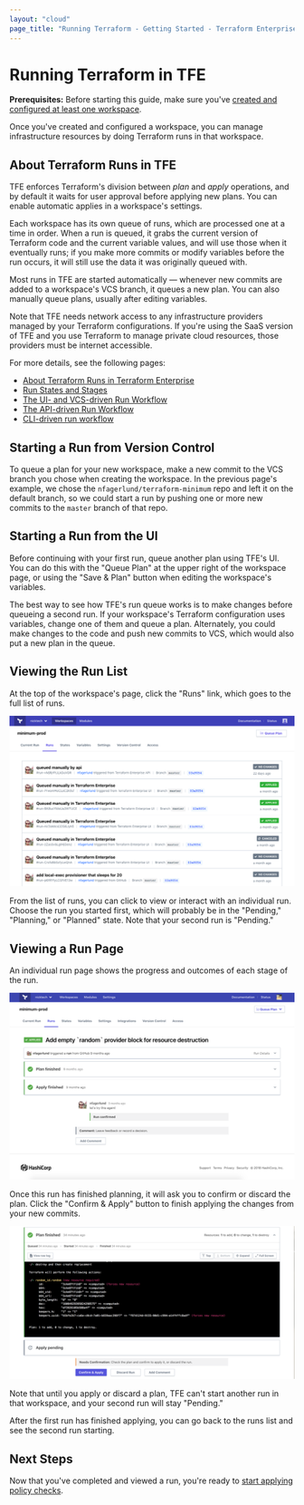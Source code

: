 ```yaml
---
layout: "cloud"
page_title: "Running Terraform - Getting Started - Terraform Enterprise"
---
```


# Running Terraform in TFE

**Prerequisites:** Before starting this guide, make sure you've [created and configured at least one workspace](./workspaces.html).

Once you've created and configured a workspace, you can manage infrastructure resources by doing Terraform runs in that workspace.


## About Terraform Runs in TFE

TFE enforces Terraform's division between _plan_ and _apply_ operations, and by default it waits for user approval before applying new plans. You can enable automatic applies in a workspace's settings.

Each workspace has its own queue of runs, which are processed one at a time in order. When a run is queued, it grabs the current version of Terraform code and the current variable values, and will use those when it eventually runs; if you make more commits or modify variables before the run occurs, it will still use the data it was originally queued with.

Most runs in TFE are started automatically — whenever new commits are added to a workspace's VCS branch, it queues a new plan. You can also manually queue plans, usually after editing variables.

Note that TFE needs network access to any infrastructure providers managed by your Terraform configurations. If you're using the SaaS version of TFE and you use Terraform to manage private cloud resources, those providers must be internet accessible.

For more details, see the following pages:

- [About Terraform Runs in Terraform Enterprise](../run/index.html)
- [Run States and Stages](../run/states.html)
- [The UI- and VCS-driven Run Workflow](../run/ui.html)
- [The API-driven Run Workflow](../run/api.html)
- [CLI-driven run workflow](../run/cli.html)

## Starting a Run from Version Control

To queue a plan for your new workspace, make a new commit to the VCS branch you chose when creating the workspace. In the previous page's example, we chose the `nfagerlund/terraform-minimum` repo and left it on the default branch, so we could start a run by pushing one or more new commits to the `master` branch of that repo.

## Starting a Run from the UI

Before continuing with your first run, queue another plan using TFE's UI. You can do this with the "Queue Plan" at the upper right of the workspace page, or using the "Save & Plan" button when editing the workspace's variables.

The best way to see how TFE's run queue works is to make changes before queueing a second run. If your workspace's Terraform configuration uses variables, change one of them and queue a plan. Alternately, you could make changes to the code and push new commits to VCS, which would also put a new plan in the queue.

## Viewing the Run List

At the top of the workspace's page, click the "Runs" link, which goes to the full list of runs.

![runs list](../run/images/runs-list.png)

From the list of runs, you can click to view or interact with an individual run. Choose the run you started first, which will probably be in the "Pending," "Planning," or "Planned" state. Note that your second run is "Pending."

## Viewing a Run Page

An individual run page shows the progress and outcomes of each stage of the run.

![a run page](../run/images/runs-run-page.png)

Once this run has finished planning, it will ask you to confirm or discard the plan. Click the "Confirm & Apply" button to finish applying the changes from your new commits.

![confirm button](../run/images/runs-confirm.png)

Note that until you apply or discard a plan, TFE can't start another run in that workspace, and your second run will stay "Pending."

After the first run has finished applying, you can go back to the runs list and see the second run starting.

## Next Steps

Now that you've completed and viewed a run, you're ready to [start applying policy checks](./policies.html).
